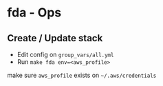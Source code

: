 # fda - Ops

## Create / Update stack

- Edit config on `group_vars/all.yml`
- Run `make fda env=<aws_profile>`

make sure `aws_profile` exists on `~/.aws/credentials`
